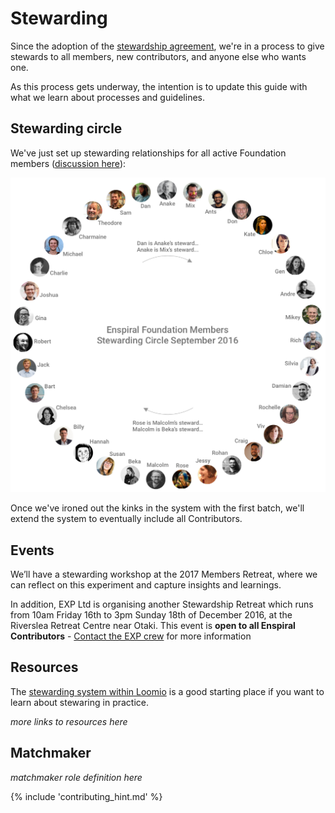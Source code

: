 # Stewarding

Since the adoption of the [stewardship agreement](stewardship_agreement.md), we're in a process to give stewards to all members, new contributors, and anyone else who wants one.

As this process gets underway, the intention is to update this guide with what we learn about processes and guidelines.

## Stewarding circle

We've just set up stewarding relationships for all active Foundation members ([discussion here](https://www.loomio.org/d/cgTFmSfj)):

[![](images/steward-chart-sept-2016.png)](images/steward-chart-sept-2016.png)

Once we've ironed out the kinks in the system with the first batch, we'll extend the system to eventually include all Contributors.

## Events

We’ll have a stewarding workshop at the 2017 Members Retreat, where we can reflect on this experiment and capture insights and learnings.

In addition, EXP Ltd is organising another Stewardship Retreat which runs from 10am Friday 16th to 3pm Sunday 18th of December 2016, at the Riverslea Retreat Centre near Otaki. This event is **open to all Enspiral Contributors** - [Contact the EXP crew](http://www.exp.agency/contact/) for more information

## Resources

The [stewarding system within Loomio](https://loomio.gitbooks.io/loomio-cooperative-handbook/content/stewarding.html) is a good starting place if you want to learn about stewaring in practice.

_more links to resources here_

## Matchmaker

_matchmaker role definition here_

{% include 'contributing_hint.md' %}
